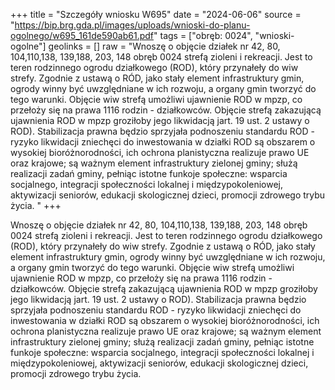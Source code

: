 +++
title = "Szczegóły wniosku W695"
date = "2024-06-06"
source = "https://bip.brg.gda.pl/images/uploads/wnioski-do-planu-ogolnego/w695_161de590ab61.pdf"
tags = ["obręb: 0024", "wnioski-ogolne"]
geolinks = []
raw = "Wnoszę o objęcie działek nr 42, 80, 104,110,138, 139,188, 203, 148 obręb 0024 strefą zioleni i rekreacji. Jest to teren rodzinnego ogrodu działkowego (ROD), który przynałeły do wiw strefy. Zgodnie z ustawą o RÓD, jako stały element infrastruktury gmin, ogrody winny być uwzględniane w ich rozwoju, a organy gmin tworzyć do tego warunki. Objęcie wiw strefą umożliwi ujawnienie ROD w mpzp, co przełoży się na prawa 1116 rodzin - działkowców. Objęcie strefą zakazującą ujawnienia ROD w mpzp groziłoby jego likwidacją jart. 19 ust. 2 ustawy o ROD). Stabilizacja prawna będzio sprzyjała podnoszeniu standardu ROD - ryzyko likwidacji zniechęci do inwestowania w działki ROD są obszarem o wysokiej bioróżnorodności, ich ochrona planistyczna realizuje prawo UE oraz krajowe; są ważnym element infrastruktury zielonej gminy; służą realizacji zadań gminy, pełniąc istotne funkoje społeczne: wsparcia socjalnego, integracji społeczności lokalnej i międzypokoleniowej, aktywizacji seniorów, edukacji skologicznej dzieci, promocji zdrowego trybu życia. "
+++

Wnoszę o objęcie działek nr 42, 80, 104,110,138, 139,188, 203, 148 obręb 0024 strefą zioleni i
rekreacji. Jest to teren rodzinnego ogrodu działkowego (ROD), który przynałeły do wiw strefy. Zgodnie
z ustawą o RÓD, jako stały element infrastruktury gmin, ogrody winny być uwzględniane w ich
rozwoju, a organy gmin tworzyć do tego warunki. Objęcie wiw strefą umożliwi ujawnienie ROD w
mpzp, co przełoży się na prawa 1116 rodzin - działkowców. Objęcie strefą zakazującą ujawnienia ROD
w mpzp groziłoby jego likwidacją jart. 19 ust. 2 ustawy o ROD). Stabilizacja prawna będzio sprzyjała
podnoszeniu standardu ROD - ryzyko likwidacji zniechęci do inwestowania w działki ROD są
obszarem o wysokiej bioróżnorodności, ich ochrona planistyczna realizuje prawo UE oraz krajowe; są
ważnym element infrastruktury zielonej gminy; służą realizacji zadań gminy, pełniąc istotne funkoje
społeczne: wsparcia socjalnego, integracji społeczności lokalnej i międzypokoleniowej, aktywizacji
seniorów, edukacji skologicznej dzieci, promocji zdrowego trybu życia.



